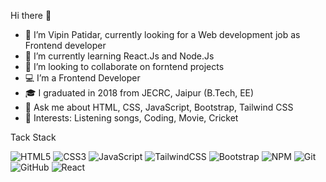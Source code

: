  Hi there 👋

- 🔭 I’m Vipin Patidar, currently looking for a Web development job as Frontend developer
- 🌱 I’m currently learning React.Js and Node.Js
- 👯 I’m looking to collaborate on forntend projects
- 💻 I’m a Frontend Developer 
- 🎓 I graduated in 2018 from JECRC, Jaipur (B.Tech, EE)
- 💬 Ask me about HTML, CSS, JavaScript, Bootstrap, Tailwind CSS
- 💞️ Interests: Listening songs, Coding, Movie, Cricket
<!--  -->
Tack Stack
<!--  -->
![HTML5](https://img.shields.io/badge/html5-%23E34F26.svg?style=for-the-badge&logo=html5&logoColor=white) ![CSS3](https://img.shields.io/badge/css3-%231572B6.svg?style=for-the-badge&logo=css3&logoColor=white) ![JavaScript](https://img.shields.io/badge/javascript-%23323330.svg?style=for-the-badge&logo=javascript&logoColor=%23F7DF1E) ![TailwindCSS](https://img.shields.io/badge/tailwindcss-%2338B2AC.svg?style=for-the-badge&logo=tailwind-css&logoColor=white) ![Bootstrap](https://img.shields.io/badge/bootstrap-%23563D7C.svg?style=for-the-badge&logo=bootstrap&logoColor=white) ![NPM](https://img.shields.io/badge/NPM-%23000000.svg?style=for-the-badge&logo=npm&logoColor=white) ![Git](https://img.shields.io/badge/git-%23F05033.svg?style=for-the-badge&logo=git&logoColor=white) ![GitHub](https://img.shields.io/badge/github-%23121011.svg?style=for-the-badge&logo=github&logoColor=white) ![React](https://img.shields.io/badge/react-%2320232a.svg?style=for-the-badge&logo=react&logoColor=%2361DAFB)
